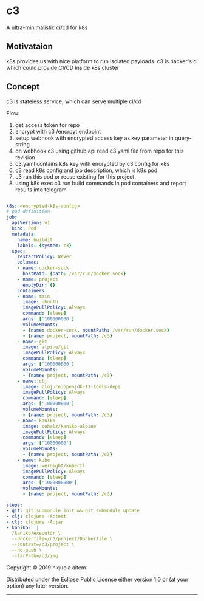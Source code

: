 # c3

A ultra-minimalistic ci/cd for k8s

## Motivataion

k8s provides us with nice platform to run isolated payloads.
c3 is hacker's ci which could provide CI/CD inside k8s cluster

## Concept

c3 is stateless service, which can serve multiple ci/cd

Flow:

1. get access token for repo
2. encrypt with c3 /encrpyt endpoint
3. setup webhook with encrypted access key as key parameter in query-string
4. on webhook c3 using github api read c3.yaml file from repo for this revision
5. c3.yaml contains k8s key with encrypted by c3 config for k8s
6. c3 read k8s config and job description, which is k8s pod
7. c3 run this pod or reuse existing for this project
8. using k8s exec c3 run build commands in pod containers and report results into telegram

```yaml

k8s: <encrypted-k8s-config>
# pod definition
job:
  apiVersion: v1
  kind: Pod
  metadata:
    name: buildit
    labels: {system: c3}
  spec:
    restartPolicy: Never
    volumes:
    - name: docker-sock
      hostPath: {path: /var/run/docker.sock}
    - name: project
      emptyDir: {}
    containers:
    - name: main
      image: ubuntu
      imagePullPolicy: Always
      command: [sleep]
      args: ['100000000']
      volumeMounts:
      - {name: docker-sock, mountPath: /var/run/docker.sock}
      - {name: project, mountPath: /c3}
    - name: git
      image: alpine/git
      imagePullPolicy: Always
      command: [sleep]
      args: ['100000000']
      volumeMounts:
      - {name: project, mountPath: /c3}
    - name: clj
      image: clojure:openjdk-11-tools-deps
      imagePullPolicy: Always
      command: [sleep]
      args: ['100000000']
      volumeMounts:
      - {name: project, mountPath: /c3}
    - name: kaniko
      image: cohalz/kaniko-alpine
      imagePullPolicy: Always
      command: [sleep]
      args: ['10000000']
      volumeMounts:
      - {name: project, mountPath: /c3}
    - name: kube
      image: wernight/kubectl
      imagePullPolicy: Always
      command: [sleep]
      args: ['1000000000']
      volumeMounts:
      - {name: project, mountPath: /c3}

steps:
- git: git submodule init && git submodule update
- clj: clojure -A:test
- clj: clojure -A:jar
- kaniko:  |
  /kaniko/executor \
  --dockerfile=/c3/project/Dockerfile \
  --context=/c3/project \
  --no-push \
  --tarPath=/c3/img


```



Copyright © 2019 niquola aitem

Distributed under the Eclipse Public License either version 1.0 or (at your option) any later version.

---
